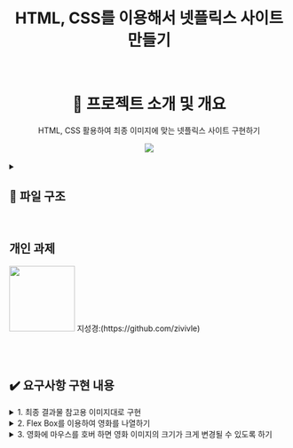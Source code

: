 <h1 align="middle">HTML, CSS를 이용해서 넷플릭스 사이트 만들기</h1>
</p><br>


<div align="center">
  
  <h1>📑 프로젝트 소개 및 개요</h1>

 <p align="middle">HTML, CSS 활용하여 최종 이미지에 맞는 넷플릭스 사이트 구현하기 </p>

 <img align="center" src="https://github.com/zivivle/Full_Stack/assets/123868471/46636583-f88a-4971-9f5c-e7adb56c98c6">

</div><br>

<details>
<summary><h2>📂 파일 구조</h2></summary>
<div markdown="1">


```
├─img
│  └─사용 이미지파일들 저장
│  
├─index.html
├─style.css
```

</div>
</details>

<br>
<h2>개인 과제</h2>


 <img src="https://github.com/FrontEnd-Team3/movie-trailer-project/assets/123865139/663c4b42-dc55-4e95-8f02-c0424c1f92ec" width="118"> 
                                                지성경:(https://github.com/zivivle)                                                

<br><br>

<h2>✔️ 요구사항 구현 내용</h2>

<details>
<summary> 1. 최종 결과물 참고용 이미지대로 구현</summary>
<div markdown="1">
  <br>
  - 아래 참고용 이미지를 참고하여 페이지를 구현하였습니다.
  <br>
  <br>
<img src="https://grm-project-template-bucket.s3.ap-northeast-2.amazonaws.com/lesson/les_muzda_1692020153094/2816d433c6dbf3a09b47a51221fc5bde1952da02e082ae2216f53fde344001e7.png" />

</div>
</details>
<details>
<summary> 2. Flex Box를 이용하여 영화를 나열하기 </summary>
<div markdown="1">
<br>
  
  - Flex Box의 justify-content를 사용하여 영화를 나열하였습니다.
```  
#imgBox {
  display: flex;
  margin-top: 20px;
  justify-content: space-around;
}
```
    
</div>
</details>
<details>
<summary> 3. 영화에 마우스를 호버 하면 영화 이미지의 크기가 크게 변경될 수 있도록 하기</summary>
<div markdown="1">
<br>
  
  - 영화 이미지를 호버 했을 때 이미지가 커지도록 아래와 같이 구현하였습니다.
  - transition, transform을 사용하여 부드럽게 변하도록 하였습니다.
```  
#imgBox img {
  width: 170px;
  transition: transform 0.2s ease-in-out;
}

#imgBox img:hover {
  transform: scale(1.2);
  cursor: pointer;
}
```
<br>
추가 구현 사항: 버튼에도 호버/액티브 효과를 주었고 transition, transform을 사용하여 부드럽게 변하도록 하였습니다.

```  
buttons button {
  transition: transform 0.2s ease-in-out, background-color 0.2s ease-in-out;
}

buttons button:hover {
  background-color: rgba(36, 161, 202, 0.41);
  cursor: pointer;
}

buttons button:active {
  background-color: rgba(159, 29, 103, 0.41);
  cursor: pointer;
}
```
</div>
</details>

